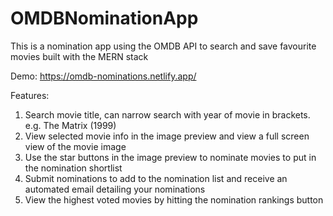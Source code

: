 # OMDBNominationApp

This is a nomination app using the OMDB API to search and save favourite movies built with the MERN stack

Demo: https://omdb-nominations.netlify.app/


Features:
1. Search movie title, can narrow search with year of movie in brackets. e.g. The Matrix (1999)
2. View selected movie info in the image preview and view a full screen view of the movie image
3. Use the star buttons in the image preview to nominate movies to put in the nomination shortlist
4. Submit nominations to add to the nomination list and receive an automated email detailing your nominations
5. View the highest voted movies by hitting the nomination rankings button
